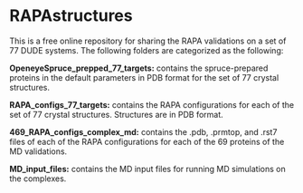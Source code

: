 # RAPAstructures

This is a free online repository for sharing the RAPA validations on a set of 77 DUDE systems. The following folders are categorized as the following:

**OpeneyeSpruce_prepped_77_targets:** contains the spruce-prepared proteins in the default parameters in PDB format for the set of 77 crystal structures.  

**RAPA_configs_77_targets:** contains the RAPA configurations for each of the set of 77 crystal structures. Structures are in PDB format.

**469_RAPA_configs_complex_md:** contains the .pdb, .prmtop, and .rst7 files of each of the RAPA configurations for each of the 69 proteins of the MD validations.

**MD_input_files:** contains the MD input files for running MD simulations on the complexes.
